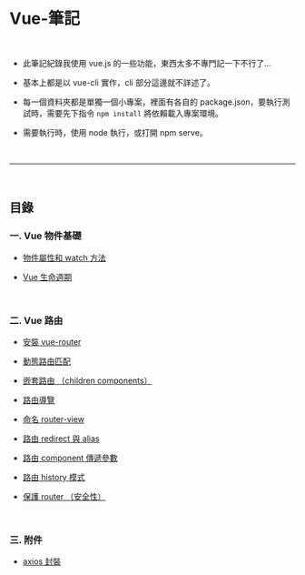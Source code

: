 # Vue-筆記

<br>

* 此筆記紀錄我使用 vue.js 的一些功能，東西太多不專門記一下不行了...

* 基本上都是以 vue-cli 實作，cli 部分這邊就不詳述了。

* 每一個資料夾都是單獨一個小專案，裡面有各自的 package.json，要執行測試時，需要先下指令 `npm install` 將依賴載入專案環境。

* 需要執行時，使用 node 執行，或打開 npm serve。

<br>

---

<br>

## 目錄

### 一. Vue 物件基礎

* [物件屬性和 watch 方法](./vue-basic/attrAndWatch.js)

* [Vue 生命週期](./vue-basic/lifecycle.js)

<br>

### 二. Vue 路由

* [安裝 vue-router](./vue-router/install.md)

* [動態路由匹配](./vue-router/routerMatch)

* [嵌套路由 （children components）](./vue-router/children)

* [路由導覽](./vue-router/nav)

* [命名 router-view](./vue-router/routerView)

* [路由 redirect 與 alias](./vue-router/redirectAndAlias)

* [路由 component 傳遞參數](./vue-router/passValue)

* [路由 history 模式](./vue-router/history)

* [保護 router （安全性）](./vue-router/security)

<br>

### 三. 附件

* [axios 封裝](./utils/axios/Api.js)